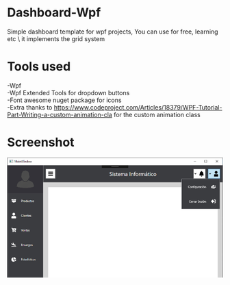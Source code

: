# Dashboard-Wpf
Simple dashboard template for wpf projects, You can use for free, learning etc \ it implements the grid system

# Tools used
-Wpf\
-Wpf Extended Tools for dropdown buttons\
-Font awesome nuget package for icons\
-Extra thanks to https://www.codeproject.com/Articles/18379/WPF-Tutorial-Part-Writing-a-custom-animation-cla for the custom animation class

# Screenshot 
![](prev.png)
